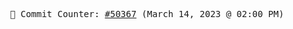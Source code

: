 <p align="center">
    <samp>
        📮 Commit Counter: <a href="https://github.com/Javascript-void0/Javascript-void0/commits/main">#50367</a> (March 14, 2023 @ 02:00 PM)
    </samp>
</p>